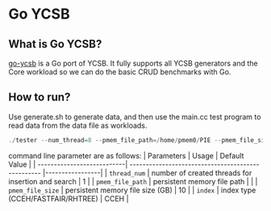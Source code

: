 <!--
 * @Author: your name
 * @Date: 2021-06-27 16:20:10
 * @LastEditTime: 2021-06-28 09:56:09
 * @LastEditors: Please set LastEditors
 * @Description: In User Settings Edit
 * @FilePath: /PIE/benchmark/go-ycsb/README.md
-->
# Go YCSB

## What is Go YCSB?
[go-ycsb](https://github.com/pingcap/go-ycsb) is a Go port of YCSB. It fully supports all YCSB generators and the Core workload so we can do the basic CRUD benchmarks with Go.

## How to run?
Use generate.sh to generate data, and then use the main.cc test program to read data from the data file as workloads.

```c
./tester --num_thread=8 --pmem_file_path=/home/pmem0/PIE --pmem_file_size=10 --index=CCEH
```

command line parameter are as follows:
| Parameters                 | Usage                                              | Default Value   |
| ---------------------------| -------------------------------------------------- |-----------------|
| ``thread_num``             | number of created threads for insertion and search | 1               |
| ``pmem_file_path``         | persistent memory file path                        |                 |
| ``pmem_file_size``         | persistent memory file size (GB)                   | 10              |
| ``index``                  | index type (CCEH/FASTFAIR/RHTREE)                  | CCEH            |